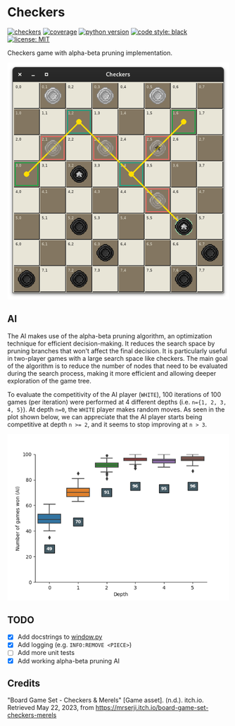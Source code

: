# Checkers
[![checkers](https://github.com/alxdrcirilo/checkers/actions/workflows/coveralls.yml/badge.svg)](https://github.com/alxdrcirilo/checkers/actions/workflows/coveralls.yml)
[![coverage](https://coveralls.io/repos/github/alxdrcirilo/checkers/badge.svg?branch=main)](https://coveralls.io/github/alxdrcirilo/checkers?branch=main)
[![python version](https://img.shields.io/badge/python-3.11.4-blue)](https://www.python.org/downloads/release/python-3114/)
[![code style: black](https://img.shields.io/badge/code%20style-black-000000.svg)](https://github.com/psf/black)
[![license: MIT](https://img.shields.io/badge/license-MIT-yellow.svg)](https://opensource.org/licenses/MIT)

Checkers game with alpha-beta pruning implementation.

![](https://raw.githubusercontent.com/alxdrcirilo/checkers/main/checkers.png)

## AI
The AI makes use of the alpha-beta pruning algorithm, an optimization technique for efficient decision-making. It reduces the search space by pruning branches that won't  affect the final decision. It is particularly useful in two-player games with a large search space like checkers. The main goal of the algorithm is to reduce the number of nodes that need to be evaluated during the search process, making it more efficient and allowing deeper exploration of the game tree.

To evaluate the competitivity of the AI player (`WHITE`), 100 iterations of 100 games (per iteration) were performed at 4 different depths (i.e. `n={1, 2, 3, 4, 5}`). At depth `n=0`, the `WHITE` player makes random moves. As seen in the plot shown below, we can appreciate that the AI player starts being competitive at depth `n >= 2`, and it seems to stop improving at `n > 3`.

![](https://raw.githubusercontent.com/alxdrcirilo/checkers/main/docs/eval/plot_games_won.png)

## TODO
- [x] Add docstrings to [window.py](https://github.com/alxdrcirilo/checkers/blob/main/checkers/graphics/window.py)
- [x] Add logging (e.g. `INFO:REMOVE <PIECE>`)
- [ ] Add more unit tests
- [x] Add working alpha-beta pruning AI

## Credits
"Board Game Set - Checkers & Merels" [Game asset]. (n.d.). itch.io. Retrieved May 22, 2023, from https://mrserji.itch.io/board-game-set-checkers-merels
